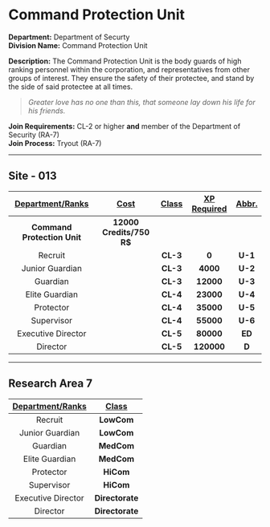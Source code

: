 # Command Protection Unit

**Department:** Department of Securty  
**Division Name:** Command Protection Unit

**Description:** The Command Protection Unit is the body guards of high ranking personnel within the corporation, and representatives from other groups of interest. They ensure the safety of their protectee, and stand by the side of said protectee at all times. 

> *Greater love has no one than this, that someone lay down his life for his friends.*

**Join Requirements:** CL-2 or higher **and** member of the Department of Security (RA-7)  
**Join Process:** Tryout (RA-7)

---

## Site - 013

| **<ins>Department/Ranks</ins>** | **<ins>Cost</ins>** | **<ins>Class</ins>** | **<ins>XP Required</ins>** | **<ins>Abbr.</ins>** |
|:---:|:---:|:---:|:---:|:---:|
| **Command Protection Unit** | **12000 Credits/750 R$** |  |  |  |
| Recruit |  | **CL-3** | **0** | **U-1** |
| Junior Guardian |  | **CL-3** | **4000** | **U-2** |
| Guardian |  | **CL-3** | **12000** | **U-3** |
| Elite Guardian |  | **CL-4** | **23000** | **U-4** |
| Protector |  | **CL-4** | **35000** | **U-5** |
| Supervisor |  | **CL-4** | **55000** | **U-6** |
| Executive Director |  | **CL-5** | **80000** | **ED** |
| Director |  | **CL-5** | **120000** | **D** |

---

## Research Area 7
| **<ins>Department/Ranks</ins>** | **<ins>Class</ins>** |
|:---:|:---:|
| Recruit | **LowCom** |
| Junior Guardian | **LowCom** |
| Guardian | **MedCom** |
| Elite Guardian | **MedCom** |
| Protector | **HiCom** |
| Supervisor | **HiCom** |
| Executive Director | **Directorate** |
| Director | **Directorate** |
